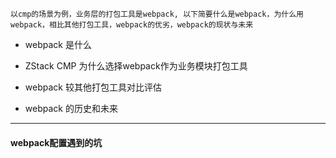 `以cmp的场景为例，业务层的打包工具是webpack, 以下简要什么是webpack，为什么用webpack，相比其他打包工具，webpack的优劣，webpack的现状与未来`

- webpack 是什么


- ZStack CMP 为什么选择webpack作为业务模块打包工具


- webpack 较其他打包工具对比评估


- webpack 的历史和未来

-------------------------------------------------------------------------

#### webpack配置遇到的坑